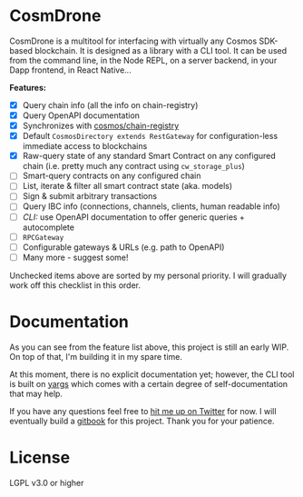 # CosmDrone
CosmDrone is a multitool for interfacing with virtually any Cosmos SDK-based blockchain. It is designed as a library with a CLI tool. It can be used from the command line, in the Node REPL, on a server backend, in your Dapp frontend, in React Native...

**Features:**
- [x] Query chain info (all the info on chain-registry)
- [x] Query OpenAPI documentation
- [x] Synchronizes with [cosmos/chain-registry](https://github.com/cosmos/chain-registry)
- [x] Default `CosmosDirectory extends RestGateway` for configuration-less immediate access to blockchains
- [x] Raw-query state of any standard Smart Contract on any configured chain (i.e. pretty much any contract using `cw_storage_plus`)
- [ ] Smart-query contracts on any configured chain
- [ ] List, iterate & filter all smart contract state (aka. models)
- [ ] Sign & submit arbitrary transactions
- [ ] Query IBC info (connections, channels, clients, human readable info)
- [ ] *CLI:* use OpenAPI documentation to offer generic queries + autocomplete
- [ ] `RPCGateway`
- [ ] Configurable gateways & URLs (e.g. path to OpenAPI)
- [ ] Many more - suggest some!

Unchecked items above are sorted by my personal priority. I will gradually work off this checklist in this order.

# Documentation
As you can see from the feature list above, this project is still an early WIP. On top of that, I'm building it in my spare time.

At this moment, there is no explicit documentation yet; however, the CLI tool is built on [yargs](https://yargs.js.org) which comes with a certain degree of self-documentation that may help.

If you have any questions feel free to [hit me up on Twitter](https://twitter.com/0xkiruse) for now. I will eventually build a [gitbook](https://www.gitbook.com) for this project. Thank you for your patience.

# License
LGPL v3.0 or higher

